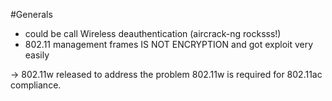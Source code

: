 #Generals 
* could be call Wireless deauthentication (aircrack-ng rocksss!)
* 802.11 management frames IS NOT ENCRYPTION and got exploit very easily


-> 802.11w released to address the problem
802.11w is required for 802.11ac compliance.
